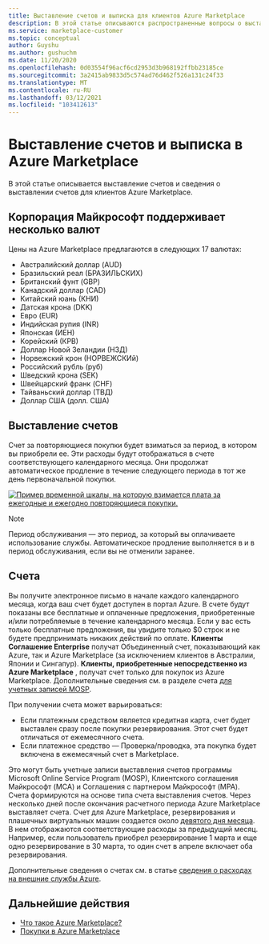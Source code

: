 ```yaml
---
title: Выставление счетов и выписка для клиентов Azure Marketplace
description: В этой статье описываются распространенные вопросы о выставлении счетов и выписках для клиентов Azure Marketplace.
ms.service: marketplace-customer
ms.topic: conceptual
author: Guyshu
ms.author: gushuchm
ms.date: 11/20/2020
ms.openlocfilehash: 0d03554f96acf6cd2953d3b968192ffbb23185ce
ms.sourcegitcommit: 3a2415ab9833d5c574ad76d462f526a131c24f33
ms.translationtype: MT
ms.contentlocale: ru-RU
ms.lasthandoff: 03/12/2021
ms.locfileid: "103412613"
---
```

# <a name="azure-marketplace-billing-and-invoicing"></a>Выставление счетов и выписка в Azure Marketplace

В этой статье описывается выставление счетов и сведения о выставлении счетов для клиентов Azure Marketplace.

## <a name="microsoft-supports-multiple-currencies"></a>Корпорация Майкрософт поддерживает несколько валют

Цены на Azure Marketplace предлагаются в следующих 17 валютах:

- Австралийский доллар (AUD)
- Бразильский реал (БРАЗИЛЬСКИХ)
- Британский фунт (GBP)
- Канадский доллар (CAD)
- Китайский юань (КНИ)
- Датская крона (DKK)
- Евро (EUR)
- Индийская рупия (INR)
- Японская (ИЕН)
- Корейский (КРВ)
- Доллар Новой Зеландии (НЗД)
- Норвежский крон (НОРВЕЖСКИй)
- Российский рубль (руб)
- Шведский крона (SEK)
- Швейцарский франк (CHF)
- Тайваньский доллар (ТВД)
- Доллар США (долл. США)

## <a name="billing"></a>Выставление счетов

Счет за повторяющиеся покупки будет взиматься за период, в котором вы приобрели ее. Эти расходы будут отображаться в счете соответствующего календарного месяца. Они продолжат автоматическое продление в течение следующего периода в тот же день первоначальной покупки.

[![Пример временной шкалы, на которую взимается плата за ежегодные и ежегодно повторяющиеся покупки.](media/billing/billing-charges-recurring.png)](media/billing/billing-charges-recurring.png#lightbox)

>[!NOTE]
> Период обслуживания — это период, за который вы оплачиваете использование службы. Автоматическое продление выполняется в и в период обслуживания, если вы не отменили заранее.

## <a name="invoices"></a>Счета

Вы получите электронное письмо в начале каждого календарного месяца, когда ваш счет будет доступен в портал Azure. В счете будут показаны все бесплатные и оплаченные предложения, приобретенные и/или потребляемые в течение календарного месяца. Если у вас есть только бесплатные предложения, вы увидите только $0 строк и не будете предпринимать никаких действий по оплате. **Клиенты Соглашение Enterprise** получат Объединенный счет, показывающий как Azure, так и Azure Marketplace (за исключением клиентов в Австралии, Японии и Сингапур). **Клиенты, приобретенные непосредственно из Azure Marketplace** , получат счет только для покупок из Azure Marketplace. Дополнительные сведения см. в разделе счета [для учетных записей MOSP](/azure/cost-management-billing/understand/download-azure-invoice#invoices-for-mosp-billing-accounts).

При получении счета может варьироваться:

- Если платежным средством является кредитная карта, счет будет выставлен сразу после покупки резервирования. Этот счет будет отличаться от ежемесячного счета.
- Если платежное средство — Проверка/проводка, эта покупка будет включена в ежемесячный счет в Marketplace.

Это могут быть учетные записи выставления счетов программы Microsoft Online Service Program (MOSP), Клиентского соглашения Майкрософт (MCA) и Соглашения с партнером Майкрософт (MPA). Счета формируются на основе типа счета выставления счетов. Через несколько дней после окончания расчетного периода Azure Marketplace выставляет счета. Счет для Azure Marketplace, резервирования и плашечных виртуальных машин создается около [девятого дня месяца](/azure/cost-management-billing/understand/download-azure-invoice#invoices-for-mosp-billing-accounts). В нем отображаются соответствующие расходы за предыдущий месяц. Например, если пользователь приобрел резервирование 1 марта и еще одно резервирование в 30 марта, то один счет в апреле включает оба резервирования.

Дополнительные сведения о счетах см. в статье [сведения о расходах на внешние службы Azure](/azure/cost-management-billing/understand/understand-azure-marketplace-charges).

## <a name="next-steps"></a>Дальнейшие действия

- [Что такое Azure Marketplace?](azure-marketplace-overview.md)
- [Покупки в Azure Marketplace](azure-purchasing-invoicing.md)
